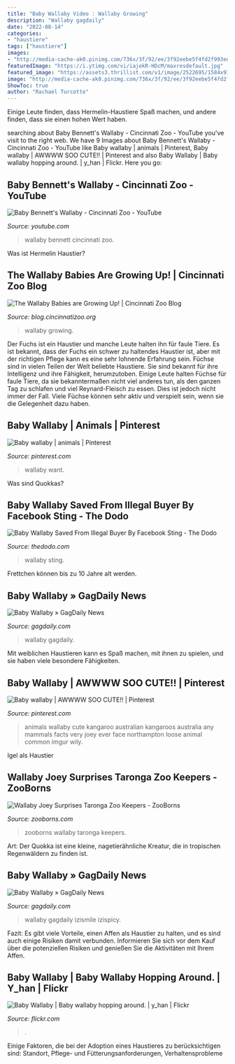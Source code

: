 ```yaml
---
title: "Baby Wallaby Video : Wallaby Growing"
description: "Wallaby gagdaily"
date: "2022-08-14"
categories:
- "haustiere"
tags: ["haustiere"]
images:
- "http://media-cache-ak0.pinimg.com/736x/3f/92/ee/3f92eebe5f4fd2f993edcb42bda2ef6c.jpg"
featuredImage: "https://i.ytimg.com/vi/iajekR-HDcM/maxresdefault.jpg"
featured_image: "https://assets3.thrillist.com/v1/image/2522695/1584x912/scale;jpeg_quality=60;progressive.jpg"
image: "http://media-cache-ak0.pinimg.com/736x/3f/92/ee/3f92eebe5f4fd2f993edcb42bda2ef6c.jpg"
ShowToc: true
author: "Rachael Turcotte"
---
```



Einige Leute finden, dass Hermelin-Haustiere Spaß machen, und andere finden, dass sie einen hohen Wert haben.

	

		
searching about Baby Bennett&#039;s Wallaby - Cincinnati Zoo - YouTube you've visit to the right web. We have 9 Images about Baby Bennett&#039;s Wallaby - Cincinnati Zoo - YouTube like Baby wallaby | animals | Pinterest, Baby wallaby | AWWWW SOO CUTE!! | Pinterest and also Baby Wallaby | Baby wallaby hopping around. | y_han | Flickr. Here you go:
		
    
## Baby Bennett&#039;s Wallaby - Cincinnati Zoo - YouTube

<img loading=lazy src="https://i.ytimg.com/vi/iajekR-HDcM/maxresdefault.jpg" onerror="this.onerror=null;this.src='https://tse4.mm.bing.net/th?id=OIP.3qgQwn0eFV5dLLfBGeWuuQHaEK&amp;pid=15.1';" alt="Baby Bennett&#039;s Wallaby - Cincinnati Zoo - YouTube">

_Source: youtube.com_

>wallaby bennett cincinnati zoo. 

	

Was ist Hermelin Haustier?

    
## The Wallaby Babies Are Growing Up! | Cincinnati Zoo Blog

<img loading=lazy src="https://blog.cincinnatizoo.org/wp-content/uploads/the_boys.jpg" onerror="this.onerror=null;this.src='https://tse4.mm.bing.net/th?id=OIP.BhSMiCkJdYkn4kb831QqygHaE5&amp;pid=15.1';" alt="The Wallaby Babies are Growing Up! | Cincinnati Zoo Blog">

_Source: blog.cincinnatizoo.org_

>wallaby growing. 

	

Der Fuchs ist ein Haustier und manche Leute halten ihn für faule Tiere. Es ist bekannt, dass der Fuchs ein schwer zu haltendes Haustier ist, aber mit der richtigen Pflege kann es eine sehr lohnende Erfahrung sein.
Füchse sind in vielen Teilen der Welt beliebte Haustiere. Sie sind bekannt für ihre Intelligenz und ihre Fähigkeit, herumzutoben. Einige Leute halten Füchse für faule Tiere, da sie bekanntermaßen nicht viel anderes tun, als den ganzen Tag zu schlafen und viel Reynard-Fleisch zu essen. Dies ist jedoch nicht immer der Fall. Viele Füchse können sehr aktiv und verspielt sein, wenn sie die Gelegenheit dazu haben.

    
## Baby Wallaby | Animals | Pinterest

<img loading=lazy src="http://media-cache-ak0.pinimg.com/736x/fa/83/66/fa8366ad8881da8d7fc0c02884dd4a0f.jpg" onerror="this.onerror=null;this.src='https://tse2.mm.bing.net/th?id=OIP.LfAmSfc29Carl5x4fogA_wHaE9&amp;pid=15.1';" alt="Baby wallaby | animals | Pinterest">

_Source: pinterest.com_

>wallaby want. 

	

Was sind Quokkas?

    
## Baby Wallaby Saved From Illegal Buyer By Facebook Sting - The Dodo

<img loading=lazy src="https://assets3.thrillist.com/v1/image/2522695/1584x912/scale;jpeg_quality=60;progressive.jpg" onerror="this.onerror=null;this.src='https://tse1.mm.bing.net/th?id=OIP.72GTiiVrJW7ilEJXItBToAHaEQ&amp;pid=15.1';" alt="Baby Wallaby Saved From Illegal Buyer By Facebook Sting - The Dodo">

_Source: thedodo.com_

>wallaby sting. 

	

Frettchen können bis zu 10 Jahre alt werden.

    
## Baby Wallaby » GagDaily News

<img loading=lazy src="http://img.gagdaily.com/uploads/posts/touch/2013/thumbs/00003d10_medium.jpg" onerror="this.onerror=null;this.src='https://tse2.mm.bing.net/th?id=OIP.The946spGonAwpA1lGBdWQAAAA&amp;pid=15.1';" alt="Baby Wallaby » GagDaily News">

_Source: gagdaily.com_

>wallaby gagdaily. 

	

Mit weiblichen Haustieren kann es Spaß machen, mit ihnen zu spielen, und sie haben viele besondere Fähigkeiten.

    
## Baby Wallaby | AWWWW SOO CUTE!! | Pinterest

<img loading=lazy src="http://media-cache-ak0.pinimg.com/736x/3f/92/ee/3f92eebe5f4fd2f993edcb42bda2ef6c.jpg" onerror="this.onerror=null;this.src='https://tse2.mm.bing.net/th?id=OIP.aX3J6da3b9vVm-iBsbb13gHaIs&amp;pid=15.1';" alt="Baby wallaby | AWWWW SOO CUTE!! | Pinterest">

_Source: pinterest.com_

>animals wallaby cute kangaroo australian kangaroos australia any mammals facts very joey ever face northampton loose animal common imgur wily. 

	

Igel als Haustier

    
## Wallaby Joey Surprises Taronga Zoo Keepers - ZooBorns

<img loading=lazy src="https://www.zooborns.com/.a/6a010535647bf3970b01b7c850740a970b-600wi" onerror="this.onerror=null;this.src='https://tse3.mm.bing.net/th?id=OIP.gb43xUUBkmLkK6nMW6JtJgHaLH&amp;pid=15.1';" alt="Wallaby Joey Surprises Taronga Zoo Keepers - ZooBorns">

_Source: zooborns.com_

>zooborns wallaby taronga keepers. 

	

Art: Der Quokka ist eine kleine, nagetierähnliche Kreatur, die in tropischen Regenwäldern zu finden ist.

    
## Baby Wallaby » GagDaily News

<img loading=lazy src="http://img.gagdaily.com/uploads/posts/touch/2013/00003d11_big.jpg" onerror="this.onerror=null;this.src='https://tse1.mm.bing.net/th?id=OIP.UbrhLLY5frUQv6CY6oQnogHaE8&amp;pid=15.1';" alt="Baby Wallaby » GagDaily News">

_Source: gagdaily.com_

>wallaby gagdaily izismile izispicy. 

	

Fazit: Es gibt viele Vorteile, einen Affen als Haustier zu halten, und es sind auch einige Risiken damit verbunden. Informieren Sie sich vor dem Kauf über die potenziellen Risiken und genießen Sie die Aktivitäten mit Ihrem Affen.

    
## Baby Wallaby | Baby Wallaby Hopping Around. | Y_han | Flickr

<img loading=lazy src="https://c1.staticflickr.com/3/2209/2233441559_a9698e0c74_z.jpg?zz=1" onerror="this.onerror=null;this.src='https://tse4.mm.bing.net/th?id=OIP.eb9QMdPnP62P3d_xU5pZ2gHaE9&amp;pid=15.1';" alt="Baby Wallaby | Baby wallaby hopping around. | y_han | Flickr">

_Source: flickr.com_

>. 

	

Einige Faktoren, die bei der Adoption eines Haustieres zu berücksichtigen sind: Standort, Pflege- und Fütterungsanforderungen, Verhaltensprobleme

